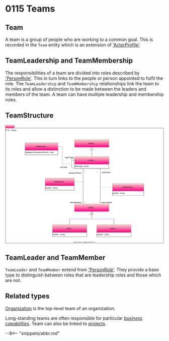 <!-- SPDX-License-Identifier: CC-BY-4.0 -->
<!-- Copyright Contributors to the Egeria project. -->

# 0115 Teams

## Team

A team is a group of people who are working to a common goal. This is recorded in the `Team` entity which is an extension of ['ActorProfile'](/egeria-docs/types/1/0110-Actors/#actorprofile). 

## TeamLeadership and TeamMembership

The responsibilities of a team are divided into roles described by ['PersonRole'](/egeria-docs/types/1/0112-People/#personrole).  This in turn links to the people or person appointed to fulfil the role.  The `TeamLeadership` and `TeamMembership` relationships link the team to its roles and allow a distinction to be made between the leaders and members of the team. A team can have multiple leadership and membership roles.

## TeamStructure



![UML](0115-Teams.svg "Describing a team")


## TeamLeader and TeamMember

`TeamLeader` and `TeamMember` extend from ['PersonRole'](/egeria-docs/types/1/0112-People/#personrole). They provide a base type to distinguish between roles that are leadership roles and those which are not.

## Related types
[Organization](/egeria-docs/types/4/0440-Organization-Controls) is the top-level team of an organization.

Long-standing teams are often responsible for particular [*business capabilities*](/egeria-docs/types/4/0440-Organization-Controls).  Team can also be linked to [projects](/egeria-docs/types/1/0130-Projects).



--8<-- "snippets/abbr.md"
